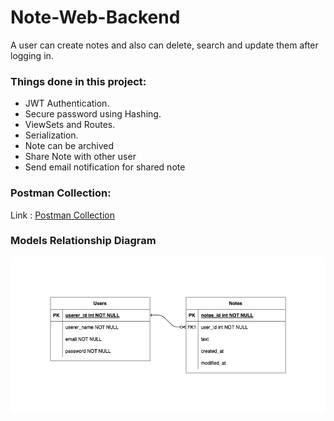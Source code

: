 # Note-Web-Backend
A user can create notes and also can delete, search and update them after logging in.

### Things done in this project:
  - JWT Authentication.
  - Secure password using Hashing.
  - ViewSets and Routes.
  - Serialization.
  - Note can be archived
  - Share Note with other user
  - Send email notification for shared note

### Postman Collection:
Link : [Postman Collection](https://documenter.getpostman.com/view/22404453/2s935vjKNC)

### Models Relationship Diagram
![Model](https://github.com/Moiz-ur-Rehman-03/Note-Web-Backend/blob/main/diagram.jpeg)

